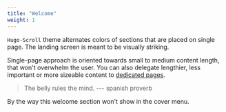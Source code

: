 ```yaml
---
title: "Welcome"
weight: 1
---
```


`Hugo-Scroll` theme alternates colors of sections that are placed on single page. 
The landing screen is meant to be visually striking.

Single-page approach is oriented towards small to medium content length, that won't overwhelm the user. 
You can also delegate lengthier, less important or more sizeable content to [dedicated pages](services).

> The belly rules the mind. --- spanish proverb

By the way this welcome section won't show in the cover menu.